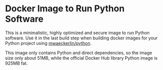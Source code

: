 # Docker Image to Run Python Software

This is a minimalistic, highly optimized and secure image to run Python software. Use it in the last build step when building docker images for your Python project using [mwaeckerlin/python](https://github.com/mwaeckerlin/python).

This image only contains Python and direct dependencies, so the image size only about 51MB, while the official Docker Hub library Python image is 925MB fat.